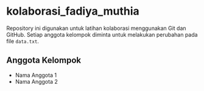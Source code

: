 # kolaborasi_fadiya_muthia
Repository ini digunakan untuk latihan kolaborasi 
menggunakan Git dan GitHub. 
Setiap anggota kelompok diminta untuk melakukan 
perubahan pada file `data.txt`. 
## Anggota Kelompok
- Nama Anggota 1 
- Nama Anggota 2
